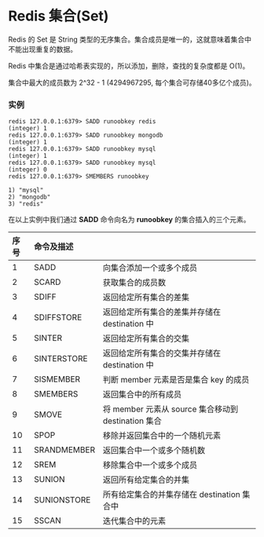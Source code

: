 # Redis 集合(Set)

Redis 的 Set 是 String 类型的无序集合。集合成员是唯一的，这就意味着集合中不能出现重复的数据。

Redis 中集合是通过哈希表实现的，所以添加，删除，查找的复杂度都是 O(1)。

集合中最大的成员数为 2^32 - 1 (4294967295, 每个集合可存储40多亿个成员)。

### 实例

```
redis 127.0.0.1:6379> SADD runoobkey redis
(integer) 1
redis 127.0.0.1:6379> SADD runoobkey mongodb
(integer) 1
redis 127.0.0.1:6379> SADD runoobkey mysql
(integer) 1
redis 127.0.0.1:6379> SADD runoobkey mysql
(integer) 0
redis 127.0.0.1:6379> SMEMBERS runoobkey

1) "mysql"
2) "mongodb"
3) "redis"
```

在以上实例中我们通过 **SADD** 命令向名为 **runoobkey** 的集合插入的三个元素。

| 序号 | 命令及描述  |                                                     |
| :--- | :---------- | --------------------------------------------------- |
| 1    | SADD        | 向集合添加一个或多个成员                            |
| 2    | SCARD       | 获取集合的成员数                                    |
| 3    | SDIFF       | 返回给定所有集合的差集                              |
| 4    | SDIFFSTORE  | 返回给定所有集合的差集并存储在 destination 中       |
| 5    | SINTER      | 返回给定所有集合的交集                              |
| 6    | SINTERSTORE | 返回给定所有集合的交集并存储在 destination 中       |
| 7    | SISMEMBER   | 判断 member 元素是否是集合 key 的成员               |
| 8    | SMEMBERS    | 返回集合中的所有成员                                |
| 9    | SMOVE       | 将 member 元素从 source 集合移动到 destination 集合 |
| 10   | SPOP        | 移除并返回集合中的一个随机元素                      |
| 11   | SRANDMEMBER | 返回集合中一个或多个随机数                          |
| 12   | SREM        | 移除集合中一个或多个成员                            |
| 13   | SUNION      | 返回所有给定集合的并集                              |
| 14   | SUNIONSTORE | 所有给定集合的并集存储在 destination 集合中         |
| 15   | SSCAN       | 迭代集合中的元素                                    |
